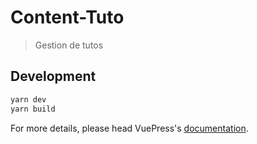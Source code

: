 # Content-Tuto

> Gestion de tutos

## Development

```bash
yarn dev
yarn build
```

For more details, please head VuePress's [documentation](https://v1.vuepress.vuejs.org/).

